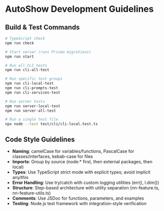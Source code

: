 # AutoShow Development Guidelines

## Build & Test Commands
```bash
# TypeScript check
npm run check

# Start server (runs Prisma migrations)
npm run start

# Run all CLI tests
npm run cli-all-test

# Run specific test groups
npm run cli-local-test
npm run cli-prompts-test
npm run cli-services-test

# Run server tests
npm run server-local-test
npm run server-all-test

# Run a single test file
npx node --test test/cli/cli-local.test.ts
```

## Code Style Guidelines
- **Naming**: camelCase for variables/functions, PascalCase for classes/interfaces, kebab-case for files
- **Imports**: Group by source (node:* first, then external packages, then local)
- **Types**: Use TypeScript strict mode with explicit types; avoid implicit any/this
- **Error Handling**: Use try/catch with custom logging utilities (err(), l.dim())
- **Structure**: Step-based architecture with utility separation (nn-feature.ts, nn-feature-utils.ts)
- **Comments**: Use JSDoc for functions, parameters, and examples
- **Testing**: Node.js test framework with integration-style verification